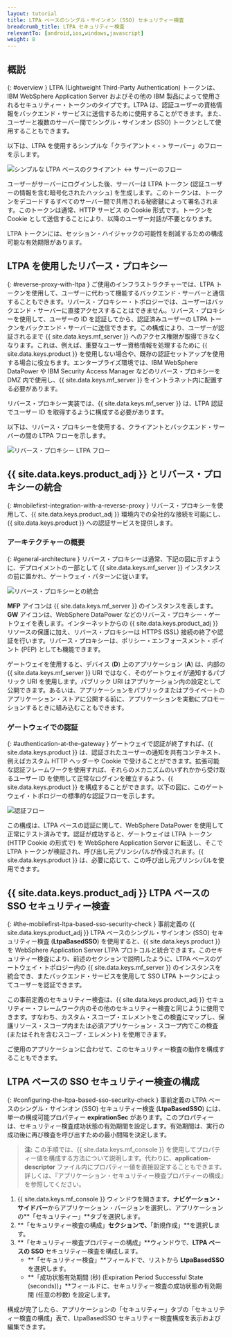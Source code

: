 ```yaml
---
layout: tutorial
title: LTPA ベースのシングル・サインオン (SSO) セキュリティー検査
breadcrumb_title: LTPA セキュリティー検査
relevantTo: [android,ios,windows,javascript]
weight: 8
---
```

<!-- NLS_CHARSET=UTF-8 -->
## 概説
{: #overview }
LTPA (Lightweight Third-Party Authentication) トークンは、IBM WebSphere Application Server およびその他の IBM 製品によって使用されるセキュリティー・トークンのタイプです。LTPA は、認証ユーザーの資格情報をバックエンド・サービスに送信するために使用することができます。また、ユーザーと複数のサーバー間でシングル・サインオン (SSO) トークンとして使用することもできます。

以下は、LTPA を使用するシンプルな「クライアント < - > サーバー」のフローを示します。

![シンプルな LTPA ベースのクライアント <-> サーバーのフロー](ltpa_simple_client_server.jpg)

ユーザーがサーバーにログインした後、サーバーは LTPA トークン (認証ユーザーの情報を含む暗号化されたハッシュ) を生成します。このトークンは、トークンをデコードするすべてのサーバー間で共用される秘密鍵によって署名されます。このトークンは通常、HTTP サービス の Cookie 形式です。トークンを Cookie として送信することにより、以降のユーザー対話が不要となります。

LTPA トークンには、セッション・ハイジャックの可能性を削減するための構成可能な有効期限があります。

## LTPA を使用したリバース・プロキシー
{: #reverse-proxy-with-ltpa }
ご使用のインフラストラクチャーでは、LTPA トークンを使用して、ユーザーに代わって機能するバックエンド・サーバーと通信することもできます。リバース・プロキシー・トポロジーでは、ユーザーはバックエンド・サーバーに直接アクセスすることはできません。リバース・プロキシーを使用して、ユーザーの ID を認証してから、認証済みユーザーの LTPA トークンをバックエンド・サーバーに送信できます。この構成により、ユーザーが認証されるまで {{ site.data.keys.mf_server }} へのアクセス権限が取得できなくなります。これは、例えば、重要なユーザー資格情報を処理するために {{ site.data.keys.product }} を使用しない場合や、既存の認証セットアップを使用する場合に役立ちます。エンタープライズ環境では、IBM WebSphere DataPower や IBM Security Access Manager などのリバース・プロキシーを DMZ 内で使用し、{{ site.data.keys.mf_server }} をイントラネット内に配置する必要があります。

リバース・プロキシー実装では、{{ site.data.keys.mf_server }} は、LTPA 認証でユーザー ID を取得するように構成する必要があります。

以下は、リバース・プロキシーを使用する、クライアントとバックエンド・サーバーの間の LTPA フローを示します。

![リバース・プロキシー LTPA フロー](ltpa_reverse_proxy.jpg)

##  {{ site.data.keys.product_adj }} とリバース・プロキシーの統合
{: #mobilefirst-integration-with-a-reverse-proxy }
リバース・プロキシーを使用して、{{ site.data.keys.product_adj }} 環境内での全社的な接続を可能にし、{{ site.data.keys.product }} への認証サービスを提供します。

### アーキテクチャーの概要
{: #general-architecture }
リバース・プロキシーは通常、下記の図に示すように、デプロイメントの一部として {{ site.data.keys.mf_server }} インスタンスの前に置かれ、ゲートウェイ・パターンに従います。

![ リバース・プロキシーとの統合](reverse_proxy_integ.jpg)

**MFP** アイコンは {{ site.data.keys.mf_server }} のインスタンスを表します。**GW** アイコンは、WebSphere DataPower などのリバース・プロキシー・ゲートウェイを表します。インターネットからの {{ site.data.keys.product_adj }} リソースの保護に加え、リバース・プロキシーは HTTPS (SSL) 接続の終了や認証を行います。リバース・プロキシーは、ポリシー・エンフォースメント・ポイント (PEP) としても機能できます。

ゲートウェイを使用すると、デバイス (**D**) 上のアプリケーション (**A**) は、内部の {{ site.data.keys.mf_server }} URI ではなく、そのゲートウェイが通知するパブリック URI を使用します。パブリック URI はアプリケーション内の設定として公開できます。あるいは、アプリケーションをパブリックまたはプライベートのアプリケーション・ストアに公開する前に、アプリケーションを実動にプロモーションするときに組み込むこともできます。

### ゲートウェイでの認証
{: #authentication-at-the-gateway }
ゲートウェイで認証が終了すれば、{{ site.data.keys.product }} は、認証されたユーザーの通知を共有コンテキスト、例えばカスタム HTTP ヘッダーや Cookie で受けることができます。拡張可能な認証フレームワークを使用すれば、それらのメカニズムのいずれかから受け取るユーザー ID を使用して正常なログインを確立するよう、{{ site.data.keys.product }} を構成することができます。以下の図に、このゲートウェイ・トポロジーの標準的な認証フローを示します。

![認証フロー](mf_reverse_proxy_integ_authentication_flow.jpg)

この構成は、LTPA ベースの認証に関して、WebSphere DataPower を使用して正常にテスト済みです。認証が成功すると、ゲートウェイは LTPA トークン (HTTP Cookie の形式で) を WebSphere Application Server に転送し、そこで LTPA トークンが検証され、呼び出し元プリンシパルが作成されます。{{ site.data.keys.product }} は、必要に応じて、この呼び出し元プリンシパルを使用できます。

## {{ site.data.keys.product_adj }} LTPA ベースの SSO セキュリティー検査
{: #the-mobilefirst-ltpa-based-sso-security-check }
事前定義の {{ site.data.keys.product_adj }} LTPA ベースのシングル・サインオン (SSO) セキュリティー検査 (**LtpaBasedSSO**) を使用すると、{{ site.data.keys.product }} を WebSphere Application Server LTPA プロトコルと統合できます。このセキュリティー検査により、前述のセクションで説明したように、LTPA ベースのゲートウェイ・トポロジー内の {{ site.data.keys.mf_server }} のインスタンスを統合でき、またバックエンド・サービスを使用して SSO LTPA トークンによってユーザーを認証できます。

この事前定義のセキュリティー検査は、{{ site.data.keys.product_adj }} セキュリティー・フレームワーク内のその他のセキュリティー検査と同じように使用できます。すなわち、カスタム・スコープ・エレメントをこの検査にマップし、保護リソース・スコープ内または必須アプリケーション・スコープ内でこの検査 (またはそれを含むスコープ・エレメント) を使用できます。

ご使用のアプリケーションに合わせて、このセキュリティー検査の動作を構成することもできます。

## LTPA ベースの SSO セキュリティー検査の構成
{: #configuring-the-ltpa-based-sso-security-check }
事前定義の LTPA ベースのシングル・サインオン (SSO) セキュリティー検査 (**LtpaBasedSSO**) には、単一の構成可能プロパティー  **expirationSec** があります。このプロパティーは、セキュリティー検査成功状態の有効期間を設定します。有効期間は、実行の成功後に再び検査を呼び出すための最小間隔を決定します。

> **注:** この手順では、{{ site.data.keys.mf_console }} を使用してプロパティー値を構成する方法について説明します。代わりに、**application-descriptor** ファイル内にプロパティー値を直接設定することもできます。詳しくは、『アプリケーション・セキュリティー検査プロパティーの構成』を参照してください。

1. {{ site.data.keys.mf_console }} ウィンドウを開きます。**ナビゲーション・サイドバー**からアプリケーション・バージョンを選択し、アプリケーションの**「セキュリティー」**タブを選択します。
2. **「セキュリティー検査の構成」**セクションで、**「新規作成」**を選択します。
3. **「セキュリティー検査プロパティーの構成」**ウィンドウで、**LTPA ベースの SSO** セキュリティー検査を構成します。
    * **「セキュリティー検査」**フィールドで、リストから **LtpaBasedSSO** を選択します。
    * **「成功状態有効期間 (秒) (Expiration Period Successful State (seconds))」**フィールドに、セキュリティー検査の成功状態の有効期間 (任意の秒数) を設定します。

構成が完了したら、アプリケーションの「セキュリティー」タブの「セキュリティー検査の構成」表で、LtpaBasedSSO セキュリティー検査構成を表示および編集できます。

